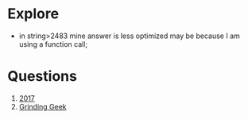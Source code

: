# Explore

- in string>2483 mine answer is less optimized may be because I am using  a function call; 

# Questions

1. [2017](https://leetcode.com/problems/grid-game/description/) 
2. [Grinding Geek](https://www.geeksforgeeks.org/problems/grinding-geek/1)